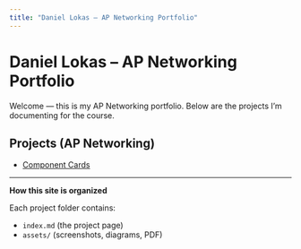 ```yaml
---
title: "Daniel Lokas – AP Networking Portfolio"
---
```


# Daniel Lokas – AP Networking Portfolio

Welcome — this is my AP Networking portfolio. Below are the projects I’m documenting for the course.

## Projects (AP Networking)
- [Component Cards](component-cards.md)

---

**How this site is organized**

Each project folder contains:
- `index.md` (the project page)
- `assets/` (screenshots, diagrams, PDF)
